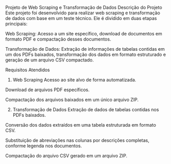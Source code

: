 Projeto de Web Scraping e Transformação de Dados
Descrição do Projeto
Este projeto foi desenvolvido para realizar web scraping e transformação de dados com base em um teste técnico. Ele é dividido em duas etapas principais:

Web Scraping: Acesso a um site específico, download de documentos em formato PDF e compactação desses documentos.

Transformação de Dados: Extração de informações de tabelas contidas em um dos PDFs baixados, transformação dos dados em formato estruturado e geração de um arquivo CSV compactado.

Requisitos Atendidos
1. Web Scraping
Acesso ao site alvo de forma automatizada.

Download de arquivos PDF específicos.

Compactação dos arquivos baixados em um único arquivo ZIP.

2. Transformação de Dados
Extração de dados de tabelas contidas nos PDFs baixados.

Conversão dos dados extraídos em uma tabela estruturada em formato CSV.

Substituição de abreviações nas colunas por descrições completas, conforme legenda nos documentos.

Compactação do arquivo CSV gerado em um arquivo ZIP.
